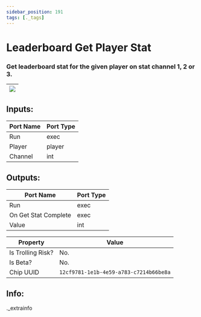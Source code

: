 ```yaml
---
sidebar_position: 191
tags: [._tags]
---
```


# Leaderboard Get Player Stat


### Get leaderboard stat for the given player on stat channel 1, 2 or 3.

| ![](https://images-ext-2.discordapp.net/external/MPmIaQzlEPmgGWlgi-WxBBXt0Bjv_zWPkg1y1f_sy3s/https/www.recroomcircuits.com/image/circuit/absolute-value?width=206&height=108) |
|-----|

## Inputs:
| Port Name | Port Type |
|-----------|-----------|
| Run | exec |
| Player | player |
| Channel | int |

## Outputs:
| Port Name | Port Type |
|-----------|-----------|
| Run | exec |
| On Get Stat Complete | exec |
| Value | int | 

| Property  | Value |
|-------------------|-----------|
| Is Trolling Risk? | No. |
| Is Beta? | No. |
| Chip UUID | `12cf9781-1e1b-4e59-a783-c7214b66be8a` |

## Info:
._extrainfo